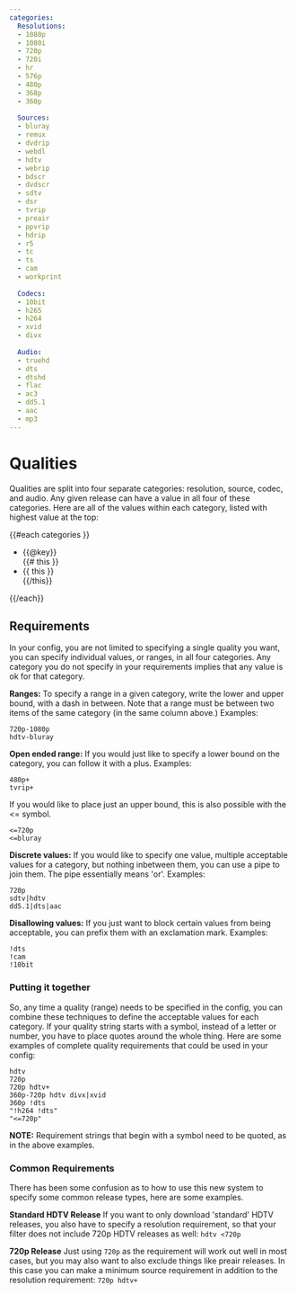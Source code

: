 ```yaml
---
categories:
  Resolutions:
  - 1080p
  - 1080i
  - 720p
  - 720i
  - hr
  - 576p
  - 480p
  - 368p
  - 360p
  
  Sources:
  - bluray
  - remux
  - dvdrip
  - webdl
  - hdtv
  - webrip
  - bdscr
  - dvdscr
  - sdtv
  - dsr
  - tvrip
  - preair
  - ppvrip
  - hdrip
  - r5
  - tc
  - ts
  - cam
  - workprint
  
  Codecs:
  - 10bit
  - h265
  - h264
  - xvid
  - divx
  
  Audio:
  - truehd
  - dts
  - dtshd
  - flac
  - ac3
  - dd5.1
  - aac
  - mp3
---
```

# Qualities
Qualities are split into four separate categories: resolution, source, codec, and audio. Any given release can have a value in all four of these categories. Here are all of the values within each category, listed with highest value at the top:

<div class="row">
{{#each categories }}
  <ul class="list-group col-xs-4 col-sm-3">
  <li class="list-group-item active">{{@key}}</li>
  {{# this }}
  <li class="list-group-item">{{ this }}</li>
  {{/this}}
  </ul>
{{/each}}
</div>

## Requirements
In your config, you are not limited to specifying a single quality you want, you can specify individual values, or ranges, in all four categories. Any category you do not specify in your requirements implies that any value is ok for that category.

**Ranges:**
To specify a range in a given category, write the lower and upper bound, with a dash in between. Note that a range must be between two items of the same category (in the same column above.) Examples:
```
720p-1080p
hdtv-bluray
```

**Open ended range:**
If you would just like to specify a lower bound on the category, you can follow it with a plus. Examples:
```
480p+
tvrip+
```
If you would like to place just an upper bound, this is also possible with the <= symbol.
```
<=720p
<=bluray
```

**Discrete values:**
If you would like to specify one value, multiple acceptable values for a category, but nothing inbetween them, you can use a pipe to join them. The pipe essentially means 'or'. Examples:
```
720p
sdtv|hdtv
dd5.1|dts|aac
```

**Disallowing values:**
If you just want to block certain values from being acceptable, you can prefix them with an exclamation mark. Examples:
```
!dts
!cam
!10bit
```

### Putting it together
So, any time a quality (range) needs to be specified in the config, you can combine these techniques to define the acceptable values for each category. If your quality string starts with a symbol, instead of a letter or number, you have to place quotes around the whole thing. Here are some examples of complete quality requirements that could be used in your config:

```
hdtv
720p
720p hdtv+
360p-720p hdtv divx|xvid
360p !dts
"!h264 !dts"
"<=720p"
```

**NOTE:** Requirement strings that begin with a symbol need to be quoted, as in the above examples.

### Common Requirements
There has been some confusion as to how to use this new system to specify some common release types, here are some examples.

**Standard HDTV Release**
  If you want to only download 'standard' HDTV releases, you also have to specify a resolution requirement, so that your filter does not include 720p HDTV releases as well: `hdtv <720p`

**720p Release**
  Just using `720p` as the requirement will work out well in most cases, but you may also want to also exclude things like preair releases. In this case you can make a minimum source requirement in addition to the resolution requirement: `720p hdtv+`